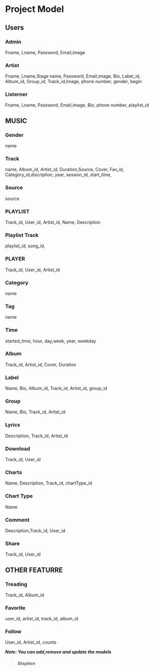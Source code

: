 # **Project Model**

## Users

### Admin

Fname, Lname, Password, Email,image

### Artist

Fname, Lname,Stage name, Password, Email,image, Bio, Label_id, Album_id, Group_id, Track_id,Image, phone number, gender, begin 

### Listerner

Fname, Lname, Password, Email,image, Bio, phone number, playlist_id

## MUSIC

### Gender

name
### Track

name, Album_id, Artist_id, Duration,Source, Cover, Fav_id, Category_id,discription, year, session_id, start_time,

### Source

source
### PLAYLIST

Track_id, User_id, Artist_id, Name, Description

### Playlist Track

playlist_id, song_id,
### PLAYER

Track_id, User_id, Artist_id

### Category

name

### Tag

name

### Time

started_time, hour, day,week, year, weekday
### Album

Track_id, Artist_id, Cover, Duration

### Label

Name, Bio, Album_id, Track_id, Artist_id, group_id

### Group

Name, Bio, Track_id, Artist_id

### Lyrics

Description, Track_id, Artist_id

### Download

Track_id, User_id

### Charts

Name, Description, Track_id, chartType_id

### Chart Type

Name

### Comment

Description,Track_id, User_id

### Share

Track_id, User_id

## OTHER FEATURRE

### Treading

Track_id, Album_id

### Favorite

user_id, artist_id, track_id, album_id

### Follow

User_id, Artist_id, counts

***Note: You can add,remove and update the models***

> #### *Stephen*
